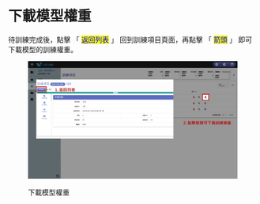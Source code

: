 # 下載模型權重

待訓練完成後，點擊 「 <mark style="color:blue;">返回列表</mark> 」 回到訓練項目頁面，再點擊 「 <mark style="color:blue;">箭頭</mark> 」 即可下載模型的訓練權重。

<figure><img src="../../../.gitbook/assets/image (86).png" alt=""><figcaption><p>下載模型權重</p></figcaption></figure>
